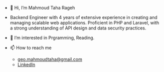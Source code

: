 - 👋 Hi, I’m Mahmoud Taha Rageh

- Backend Engineer with 4 years of extensive experience in creating and managing scalable web applications.
Proficient in PHP and Laravel, with a strong understanding of API design and data security practices.

- 👀 I’m interested in Prgramming, Reading. 

- 📫 How to reach me 
  * geo.mahmoudtaha@gmail.com
  * <a href="[#](https://www.linkedin.com/in/mahmoud-t-rageh/)">LinkedIn</a>
